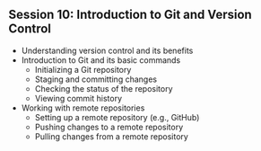 ## Session 10: Introduction to Git and Version Control
- Understanding version control and its benefits
- Introduction to Git and its basic commands
  - Initializing a Git repository
  - Staging and committing changes
  - Checking the status of the repository
  - Viewing commit history
- Working with remote repositories
  - Setting up a remote repository (e.g., GitHub)
  - Pushing changes to a remote repository
  - Pulling changes from a remote repository
